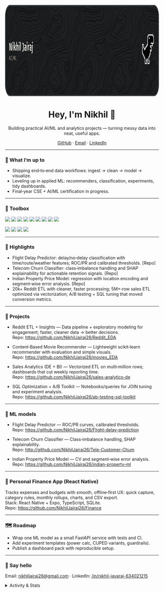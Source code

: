 <!-- Optional banner -->

<img src="assets/header.png" alt="Nikhil Jairaj banner" width="1200" height="300" />

<h1 align="center">Hey, I'm Nikhil 👋</h1>
<p align="center">
  Building practical AI/ML and analytics projects — turning messy data into neat, useful apps.
</p>

<p align="center">
  <a href="https://github.com/NikhilJairaj26">GitHub</a> ·
  <a href="mailto:nikhiljairaj26@gmail.com">Email</a> ·
  <a href="https://www.linkedin.com/in/nikhil-jairaj-634021215">LinkedIn</a>
</p>

---

### 🚀 What I’m up to
- Shipping end‑to‑end data workflows: ingest → clean → model → visualize.  
- Leveling up in applied ML: recommenders, classification, experiments, tidy dashboards.  
- Final‑year CSE + AI/ML certification in progress.  

---

### 🧰 Toolbox
<p>
  <!-- Core data/ML -->
  <img src="https://img.shields.io/badge/Python-3776AB?logo=python&logoColor=white" />
  <img src="https://img.shields.io/badge/pandas-150458?logo=pandas&logoColor=white" />
  <img src="https://img.shields.io/badge/NumPy-013243?logo=numpy&logoColor=white" />
  <img src="https://img.shields.io/badge/scikit--learn-F7931E?logo=scikitlearn&logoColor=white" />
  <img src="https://img.shields.io/badge/MySQL-4479A1?logo=mysql&logoColor=white" />
  <img src="https://img.shields.io/badge/PostgreSQL-4169E1?logo=postgresql&logoColor=white" />
  <img src="https://img.shields.io/badge/Tableau-E97627?logo=tableau&logoColor=white" />
  <img src="https://img.shields.io/badge/Power%20BI-F2C811?logo=powerbi&logoColor=black" />
  <img src="https://img.shields.io/badge/Excel-217346?logo=microsoftexcel&logoColor=white" />
</p>

<!-- Optional mobile stack -->
<p>
  <img src="https://img.shields.io/badge/React%20Native-61DAFB?logo=react&logoColor=061A23" />
  <img src="https://img.shields.io/badge/Expo-000000?logo=expo&logoColor=white" />
  <img src="https://img.shields.io/badge/TypeScript-3178C6?logo=typescript&logoColor=white" />
  <img src="https://img.shields.io/badge/SQLite-003B57?logo=sqlite&logoColor=white" />
</p>

---

### 🌟 Highlights
- Flight Delay Predictor: delay/no‑delay classification with time/route/weather features; ROC/PR and calibrated thresholds. [Repo]  
- Telecom Churn Classifier: class‑imbalance handling and SHAP explainability for actionable retention signals. [Repo]  
- Indian Property Price Model: regression with location encoding and segment‑wise error analysis. [Repo]  
- 20k+ Reddit ETL with cleaner, faster processing; 5M+‑row sales ETL optimized via vectorization; A/B testing + SQL tuning that moved conversion metrics.  

---

### 📌 Projects
- Reddit ETL + Insights — Data pipeline + exploratory modeling for engagement; faster, cleaner data → better decisions.  
  Repo: https://github.com/NikhilJairaj26/Reddit_EDA

- Content‑Based Movie Recommender — Lightweight scikit‑learn recommender with evaluation and simple visuals.  
  Repo: https://github.com/NikhilJairaj26/movies_EDA

- Sales Analytics (DE + BI) — Vectorized ETL on multi‑million rows; dashboards that cut weekly reporting time.  
  Repo: https://github.com/NikhilJairaj26/sales-analytics-de

- SQL Optimization + A/B Toolkit — Notebooks/queries for JOIN tuning and experiment analysis.  
  Repo: https://github.com/NikhilJairaj26/ab-testing-sql-toolkit

---

### 🤖 ML models
- Flight Delay Predictor — ROC/PR curves, calibrated thresholds.  
  Repo: https://github.com/NikhilJairaj26/Flight-delay-prediction

- Telecom Churn Classifier — Class‑imbalance handling, SHAP explainability.  
  Repo: http://github.com/NikhilJairaj26/Tele-Customer-Chum

- Indian Property Price Model — CV and segment‑wise error analysis.  
  Repo: https://github.com/NikhilJairaj26/indian-property-ml

---

### 💸 Personal Finance App (React Native)
Tracks expenses and budgets with smooth, offline‑first UX: quick capture, category rules, monthly rollups, charts, and CSV export.  
Stack: React Native + Expo, TypeScript, SQLite.  
Repo: https://github.com/NikhilJairaj26/Finance

---

### 🗺️ Roadmap
- Wrap one ML model as a small FastAPI service with tests and CI.  
- Add experiment templates (power calc, CUPED variants, guardrails).  
- Publish a dashboard pack with reproducible setup.  

---

### 💬 Say hello
Email: nikhiljairaj26@gmail.com · LinkedIn: [/in/nikhil-jayaraj-634021215
](https://www.linkedin.com/in/nikhil-jairaj)
<details>
  <summary>Activity & Stats</summary>
  <br>
  <img src="https://github-readme-stats.vercel.app/api?username=NikhilJairaj26&show_icons=true&hide_title=true" alt="stats" />
  <img src="https://github-readme-stats.vercel.app/api/top-langs/?username=NikhilJairaj26&layout=compact" alt="top langs" />
</details>
